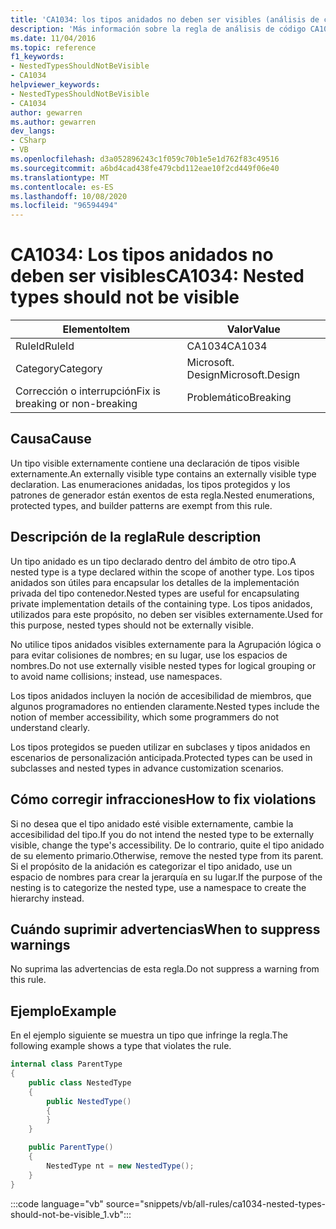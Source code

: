 ```yaml
---
title: 'CA1034: los tipos anidados no deben ser visibles (análisis de código)'
description: 'Más información sobre la regla de análisis de código CA1034: los tipos anidados no deben ser visibles'
ms.date: 11/04/2016
ms.topic: reference
f1_keywords:
- NestedTypesShouldNotBeVisible
- CA1034
helpviewer_keywords:
- NestedTypesShouldNotBeVisible
- CA1034
author: gewarren
ms.author: gewarren
dev_langs:
- CSharp
- VB
ms.openlocfilehash: d3a052896243c1f059c70b1e5e1d762f83c49516
ms.sourcegitcommit: a6bd4cad438fe479cbd112eae10f2cd449f06e40
ms.translationtype: MT
ms.contentlocale: es-ES
ms.lasthandoff: 10/08/2020
ms.locfileid: "96594494"
---
```

# <a name="ca1034-nested-types-should-not-be-visible"></a><span data-ttu-id="91507-103">CA1034: Los tipos anidados no deben ser visibles</span><span class="sxs-lookup"><span data-stu-id="91507-103">CA1034: Nested types should not be visible</span></span>

| <span data-ttu-id="91507-104">Elemento</span><span class="sxs-lookup"><span data-stu-id="91507-104">Item</span></span>                                     | <span data-ttu-id="91507-105">Valor</span><span class="sxs-lookup"><span data-stu-id="91507-105">Value</span></span>            |
|------------------------------------------|------------------|
| <span data-ttu-id="91507-106">RuleId</span><span class="sxs-lookup"><span data-stu-id="91507-106">RuleId</span></span>                                   | <span data-ttu-id="91507-107">CA1034</span><span class="sxs-lookup"><span data-stu-id="91507-107">CA1034</span></span>           |
| <span data-ttu-id="91507-108">Category</span><span class="sxs-lookup"><span data-stu-id="91507-108">Category</span></span>                                 | <span data-ttu-id="91507-109">Microsoft. Design</span><span class="sxs-lookup"><span data-stu-id="91507-109">Microsoft.Design</span></span> |
| <span data-ttu-id="91507-110">Corrección o interrupción</span><span class="sxs-lookup"><span data-stu-id="91507-110">Fix is breaking or non-breaking</span></span> | <span data-ttu-id="91507-111">Problemático</span><span class="sxs-lookup"><span data-stu-id="91507-111">Breaking</span></span>         |

## <a name="cause"></a><span data-ttu-id="91507-112">Causa</span><span class="sxs-lookup"><span data-stu-id="91507-112">Cause</span></span>

<span data-ttu-id="91507-113">Un tipo visible externamente contiene una declaración de tipos visible externamente.</span><span class="sxs-lookup"><span data-stu-id="91507-113">An externally visible type contains an externally visible type declaration.</span></span> <span data-ttu-id="91507-114">Las enumeraciones anidadas, los tipos protegidos y los patrones de generador están exentos de esta regla.</span><span class="sxs-lookup"><span data-stu-id="91507-114">Nested enumerations, protected types, and builder patterns are exempt from this rule.</span></span>

## <a name="rule-description"></a><span data-ttu-id="91507-115">Descripción de la regla</span><span class="sxs-lookup"><span data-stu-id="91507-115">Rule description</span></span>

<span data-ttu-id="91507-116">Un tipo anidado es un tipo declarado dentro del ámbito de otro tipo.</span><span class="sxs-lookup"><span data-stu-id="91507-116">A nested type is a type declared within the scope of another type.</span></span> <span data-ttu-id="91507-117">Los tipos anidados son útiles para encapsular los detalles de la implementación privada del tipo contenedor.</span><span class="sxs-lookup"><span data-stu-id="91507-117">Nested types are useful for encapsulating private implementation details of the containing type.</span></span> <span data-ttu-id="91507-118">Los tipos anidados, utilizados para este propósito, no deben ser visibles externamente.</span><span class="sxs-lookup"><span data-stu-id="91507-118">Used for this purpose, nested types should not be externally visible.</span></span>

<span data-ttu-id="91507-119">No utilice tipos anidados visibles externamente para la Agrupación lógica o para evitar colisiones de nombres; en su lugar, use los espacios de nombres.</span><span class="sxs-lookup"><span data-stu-id="91507-119">Do not use externally visible nested types for logical grouping or to avoid name collisions; instead, use namespaces.</span></span>

<span data-ttu-id="91507-120">Los tipos anidados incluyen la noción de accesibilidad de miembros, que algunos programadores no entienden claramente.</span><span class="sxs-lookup"><span data-stu-id="91507-120">Nested types include the notion of member accessibility, which some programmers do not understand clearly.</span></span>

<span data-ttu-id="91507-121">Los tipos protegidos se pueden utilizar en subclases y tipos anidados en escenarios de personalización anticipada.</span><span class="sxs-lookup"><span data-stu-id="91507-121">Protected types can be used in subclasses and nested types in advance customization scenarios.</span></span>

## <a name="how-to-fix-violations"></a><span data-ttu-id="91507-122">Cómo corregir infracciones</span><span class="sxs-lookup"><span data-stu-id="91507-122">How to fix violations</span></span>

<span data-ttu-id="91507-123">Si no desea que el tipo anidado esté visible externamente, cambie la accesibilidad del tipo.</span><span class="sxs-lookup"><span data-stu-id="91507-123">If you do not intend the nested type to be externally visible, change the type's accessibility.</span></span> <span data-ttu-id="91507-124">De lo contrario, quite el tipo anidado de su elemento primario.</span><span class="sxs-lookup"><span data-stu-id="91507-124">Otherwise, remove the nested type from its parent.</span></span> <span data-ttu-id="91507-125">Si el propósito de la anidación es categorizar el tipo anidado, use un espacio de nombres para crear la jerarquía en su lugar.</span><span class="sxs-lookup"><span data-stu-id="91507-125">If the purpose of the nesting is to categorize the nested type, use a namespace to create the hierarchy instead.</span></span>

## <a name="when-to-suppress-warnings"></a><span data-ttu-id="91507-126">Cuándo suprimir advertencias</span><span class="sxs-lookup"><span data-stu-id="91507-126">When to suppress warnings</span></span>

<span data-ttu-id="91507-127">No suprima las advertencias de esta regla.</span><span class="sxs-lookup"><span data-stu-id="91507-127">Do not suppress a warning from this rule.</span></span>

## <a name="example"></a><span data-ttu-id="91507-128">Ejemplo</span><span class="sxs-lookup"><span data-stu-id="91507-128">Example</span></span>

<span data-ttu-id="91507-129">En el ejemplo siguiente se muestra un tipo que infringe la regla.</span><span class="sxs-lookup"><span data-stu-id="91507-129">The following example shows a type that violates the rule.</span></span>

```csharp
internal class ParentType
{
    public class NestedType
    {
        public NestedType()
        {
        }
    }

    public ParentType()
    {
        NestedType nt = new NestedType();
    }
}
```

:::code language="vb" source="snippets/vb/all-rules/ca1034-nested-types-should-not-be-visible_1.vb":::
